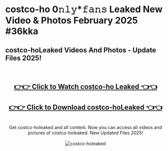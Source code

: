 # costco-ho 0𝚗𝚕𝚢*𝚏𝚊𝚗𝚜 Leaked New Video & Photos February 2025 #36kka

<h2>costco-hoLeaked Videos And Photos - Update Files 2025!</h2>
<br>
<div align="center">
<h2><a href="https://mediaupload.pro?title=costco-ho&ref=11F" rel="nofollow">👉👉 Click to Watch costco-ho Leaked 👈👈</a></h2>
<h2><a href="https://mediaupload.pro?title=costco-ho&ref=11F" rel="nofollow">👉👉 Click to Download costco-hoLeaked 👈👈</a></h2>
<br>
Get costco-holeaked and all content. Now you can access all videos and pictures of costco-holeaked. New Updated Files 2025!
<br>
<br>
<a href="https://mediaupload.pro?title=costco-ho&ref=11F" rel="nofollow" data-target="animated-image.originalLink"><img src="https://i.ibb.co/Gkj2r4b/banner.png" alt="costco-holeaked" style="max-width: 100%; display: inline-block;" data-target="animated-image.originalImage"></a>
</div>
<br>

